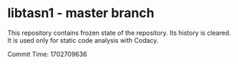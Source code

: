 # libtasn1 - master branch

This repository contains frozen state of the repository.
Its history is cleared. It is used only for static code
analysis with Codacy.

Commit Time: 1702709636